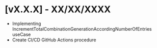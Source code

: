 # [vX.X.X] - XX/XX/XXXX

- Implementing IncrementTotalCombinationGenerationAccordingNumberOfEntries useCase
- Create CI/CD GitHub Actions procedure
